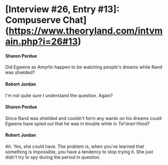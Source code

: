 # [Interview #26, Entry #13]: Compuserve Chat](https://www.theoryland.com/intvmain.php?i=26#13)

#### Sharon Perdue

Did Egwene as Amyrlin happen to be watching people's dreams while Rand was shielded?

#### Robert Jordan

I'm not quite sure I understand the question. Again?

#### Sharon Perdue

Since Rand was shielded and couldn't form any wards on his dreams could Egwene have spied out that he was in trouble while in
*Tel'aran'rhiod?*

#### Robert Jordan

Ah. Yes, she could have. The problem is, when you've learned that something is impossible, you have a tendency to stop trying it. She just didn't try to spy during the period in question.

